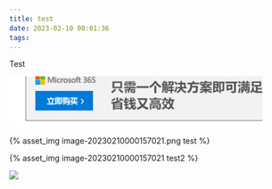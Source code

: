 ```yaml
---
title: test
date: 2023-02-10 00:01:36
tags:
---
```




Test

![](./test/image-20230210000157021.png)

{% asset_img image-20230210000157021.png test %}

{% asset_img image-20230210000157021 test2 %}

![](image-20230210000157021.png)


